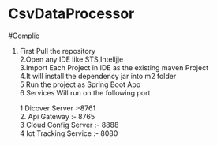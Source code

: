 # CsvDataProcessor

#Complie <br /> 
1. First Pull the repository   <br />                                                                                                                                2.Open any IDE like STS,Intelijje <br />
3.Import Each Project in IDE as the existing maven Project <br />
4.It will install the dependency jar into m2 folder <br />
5 Run the project as  Spring Boot App <br />
6 Services Will run on the following port <br />

    1 Dicover Server :-8761 <br />
    2. Api Gateway :- 8765 <br />
    3 Cloud Config Server :- 8888 <br />
    4 Iot Tracking Service :- 8080 <br />

